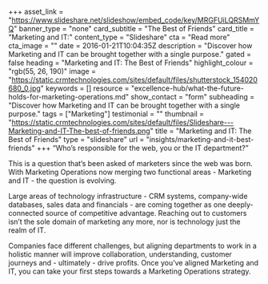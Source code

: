 +++
asset_link = "https://www.slideshare.net/slideshow/embed_code/key/MRGFUiLQRSMmYQ"
banner_type = "none"
card_subtitle = "The Best of Friends"
card_title = "Marketing and IT:"
content_type = "Slideshare"
cta = "Read more"
cta_image = ""
date = 2016-01-21T10:04:35Z
description = "Discover how Marketing and IT can be brought together with a single purpose."
gated = false
heading = "Marketing and IT: The Best of Friends"
highlight_colour = "rgb(55, 26, 190)"
image = "https://static.crmtechnologies.com/sites/default/files/shutterstock_154020680_0.jpg"
keywords = []
resource = "excellence-hub/what-the-future-holds-for-marketing-operations.md"
show_contact = "form"
subheading = "Discover how Marketing and IT can be brought together with a single purpose."
tags = ["Marketing"]
testimonial = ""
thumbnail = "https://static.crmtechnologies.com/sites/default/files/Slideshare---Marketing-and-IT-The-best-of-friends.png"
title = "Marketing and IT: The Best of Friends"
type = "slideshare"
url = "insights/marketing-and-it-best-friends"
+++
“Who’s responsible for the web, you or the IT department?”

This is a question that’s been asked of marketers since the web was born. With Marketing Operations now merging two functional areas - Marketing and IT - the question is evolving.

Large areas of technology infrastructure - CRM systems, company-wide databases, sales data and financials - are coming together as one deeply-connected source of competitive advantage. Reaching out to customers isn’t the sole domain of marketing any more, nor is technology just the realm of IT.

Companies face different challenges, but aligning departments to work in a holistic manner will improve collaboration, understanding, customer journeys and - ultimately - drive profits. Once you’ve aligned Marketing and IT, you can take your first steps towards a Marketing Operations strategy.